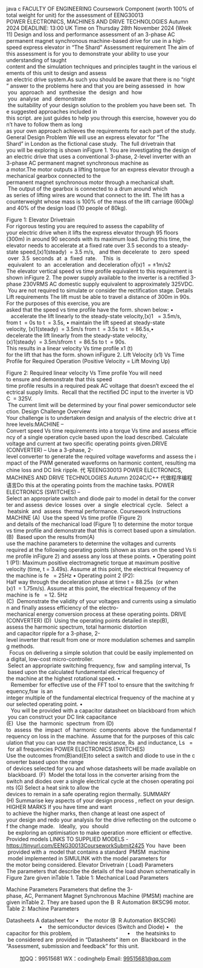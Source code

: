 java c
FACULTY OF ENGINEERING 
Coursework Component (worth 100% of total weight for unit) for the assessment of 
EENG30013 POWER ELECTRONICS, 
MACHINES AND DRIVE TECHNOLOGIES 
Autumn 2024 
DEADLINE: 
13:00 UK Time on Thursday 28th November 2024 (Week 11) 
Design and loss and performance assessment of an 
3-phase AC permanent magnet synchronous machine-based drive 
for use in a high-speed express elevator in “The Shard” 
Assessment requirement The aim of this assessment is for you to demonstrate your ability to use your understanding of taught content and the simulation techniques and principles taught in the various elements of this unit to design and assess an electric drive system.As such you should be aware that there is no “right” answer to the problems here and that you are being assessed  in  how  you  approach  and  synthesise  the  design  and  how  you  analyse  and  demonstrate  the suitability of your design solution to the problem you have been set.  The suggested approaches included in this script. are just guides to help you through this exercise, however you don’t have to follow them as long as your own approach achieves the requirements for each part of the study.
General Design Problem 
We will use an express elevator for “The Shard” in London as the fictional case study.  The full drivetrain that you will be exploring is shown inFigure 1. 
You are investigating the design of an electric drive that uses a conventional 3-phase, 2-level inverter with an 3-phase AC permanent magnet synchronous machine as a motor.The motor outputs a lifting torque for an express elevator through a mechanical gearbox connected to the permanent magnet synchronous motor through a mechanical shaft.  The output of the gearbox is connected to a drum around which as series of lifting wires are wound that connect to the lift.
The lift has a counterweight whose mass is 100% of the mass of the lift carriage (600kg) and 40% of the design load (10 people of 80kg).

Figure 1: Elevator Drivetrain For rigorous testing you are required to assess the capability of your electric drive when it lifts the express elevator through 95 floors (300m) in around 90 seconds with its maximum load. During this time, the elevator
needs to accelerate at a fixed rate over 3.5 seconds to a steady-state speed,̇(x)1(steady)  = 3.5 m/s,   and then
decelerate  to  zero  speed  over  3.5  seconds  at  a  fixed  rate.    This  is  equivalent  to  an  acceleration  and
deceleration of̈(x)1  = ±1m/s2
The elevator vertical speed vs time profile equivalent to this requirement is shown inFigure 2. 
The power supply available to the inverter is a rectified 3-phase 230VRMS AC domestic supply equivalent to approximately 325VDC.  You are not required to simulate or consider the rectification stage.
Details 
Lift requirements 
The lift must be able to travel a distance of 300m in 90s.
For the purposes of this exercise, you are asked that the speed vs time profile have the form. shown below:
•    accelerate the lift linearly to the steady-state velocity,̇(x)1   = 3.5m/s, from t  = 0s to t  = 3.5s,
• maintain the lift speed at steady-state velocity, ̇(x)1(steady)  = 3.5m/s from t  = 3.5s to t  = 86.5s,• decelerate the lift linearly from the steady-state velocity,̇(x)1(steady)  = 3.5m/sfrom t  = 86.5s to t  = 90s.
This results in a linear velocity Vs time profile x1 (t) for the lift that has the form. shown inFigure 2. 
Lift Velocity (x1) Vs Time Profile for Required Operation (Positive Velocity = Lift Moving Up)

Figure 2: Required linear velocity Vs Time profile You will need to ensure and demonstrate that this speed time profile results in a required peak AC voltage that doesn’t exceed the electrical supply limits.  Recall that the rectified DC input to the inverter is VDC  = 325V.  The current limit will be determined by your final power semiconductor selection.
Design Challenge Overview 
Your challenge is to undertaken design and analysis of the electric drive at three levels:MACHINE – Convert speed Vs time requirements into a torque Vs time and assess efficiency of a single operation cycle based upon the load described. Calculate voltage and current at two specific operating points given.DRIVE (CONVERTER) – Use a 3-phase, 2-level converter to generate the required voltage waveforms and assess the impact of the PWM generated waveforms on harmonic content, resulting machine loss and DC link ripple. 代 写EENG30013 POWER ELECTRONICS, MACHINES AND DRIVE TECHNOLOGIES Autumn 2024C/C++
代做程序编程语言Do this at the operating points from the machine tasks. POWER ELECTRONICS (SWITCHES) – Select an appropriate switch and diode pair to model in detail for the converter and assess  device  losses  over  a  single  electrical  cycle.   Select  a  heatsink  and  assess  thermal performance.
Coursework Instructions 
MACHINE 
(A)  Use the speed Vs time profile (Figure 2) and details of the mechanical load (Figure 1) to determine the motor torque vs time profile and demonstrate that this is correct based upon a simulation.
(B)  Based upon the results from(A) use the machine parameters to determine the voltages and currents required at the following operating points (shown as stars on the speed Vs time profile inFigure 2) and assess any loss at these points.
• Operating point 1 (P1): Maximum positive electromagnetic torque at maximum positive velocity (time, t = 3.49s). Assume at this point, the electrical frequency of the machine is fe   = 25Hz
• Operating point 2 (P2): Half way through the deceleration phase at time t = 88.25s  (or when
̇(x)1  = 1.75m/s). Assume at this point, the electrical frequency of the machine is fe   = 12. 5Hz
(C)  Demonstrate the validity of your voltages and currents using a simulation and finally assess efficiency of the electro-mechanical energy conversion process at these operating points.
DRIVE (CONVERTER) 
(D)  Using the operating points detailed in step(B), assess the harmonic spectrum, total harmonic distortion and capacitor ripple for a 3-phase, 2-level inverter that result from one or more modulation schemes and sampling methods.   Focus on delivering a simple solution that could be easily implemented on a digital, low-cost micro-controller.  Select an appropriate switching frequency, fsw  and sampling interval, Ts  based upon the calculated fundamental electrical frequency of the machine at the highest rotational speed.
•    Remember for effective use of the FFT tool to ensure that the switching frequency,fsw  is an integer multiple of the fundamental electrical frequency of the machine at your selected operating point.
•    You will be provided with a capacitor datasheet on blackboard from which you can construct
your DC link capacitance
(E)  Use  the  harmonic  spectrum  from (D) to  assess  the  impact  of  harmonic  components  above  the fundamental frequency on loss in the machine.  Assume that for the purposes of this calculation that
you can use the machine resistance, Rs  and inductance, Ls   =  for all frequencies
POWER ELECTRONICS (SWITCHES) 
Use the outcomes from(B)and(E)to select a switch and diode to use in the converter based upon the range of devices selected for you and whose datasheets will be made available on blackboard.
(F)  Model the total loss in the converter arising from the switch and diodes over a single electrical cycle at the chosen operating points
(G) Select a heat sink to allow the devices to remain in a safe operating region thermally.
SUMMARY 
(H) Summarise key aspects of your design process , reflect on your design.
HIGHER MARKS If you have time and want to achieve the higher marks, then change at least one aspect of your design and redo your analysis for the drive reflecting on the outcome of the change made.   Ideally,  you  should  be exploring an optimisation to make operation more efficient or effective.
Provided models
LINKS TO SUPPLIED MODELS -https://tinyurl.com/EENG30013CourseworkSubmit2425 
You  have  been  provided with a  model that contains a standard  PMSM  machine  model implemented in SIMULINK with the model parameters for the motor being considered.
Elevator Drivetrain ( Load) Parameters 
The parameters that describe the details of the load shown schematically inFigure 2are given inTable 1. 
Table 1: Mechanical Load Parameters 

Machine Parameters 
Parameters that define the 3-phase, AC, Permanent Magnet Synchronous Machine (PMSM) machine are given inTable 2. They are based upon the B  R Automation 8KSC96 motor.
Table 2: Machine Parameters 

Datasheets 
A datasheet for
•    the motor (B  R Automation 8KSC96)                       •    the semiconductor devices (Switch and Diode)
•    the capacitor for this problem,                                     •    the heatsinks
to  be considered are  provided in “Datasheets” item on  Blackboard  in the “Assessment, submission and feedback” for this unit.



         
加QQ：99515681  WX：codinghelp  Email: 99515681@qq.com
